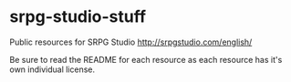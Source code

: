 # srpg-studio-stuff

Public resources for SRPG Studio http://srpgstudio.com/english/

Be sure to read the README for each resource as each resource has it's own individual license.